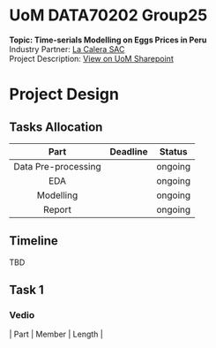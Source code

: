 # UoM DATA70202 Group25  
**Topic: Time-serials Modelling on Eggs Prices in Peru**  
Industry Partner: [La Calera SAC](https://www.lacalera.pe/)  
Project Description: [View on UoM Sharepoint](https://livemanchesterac-my.sharepoint.com/:w:/r/personal/yuhang_xie-3_postgrad_manchester_ac_uk/_layouts/15/doc2.aspx?sourcedoc=%7B7DFA38D0-850F-434C-AD4E-BDFD996C9306%7D&file=P25%20La%20Calera%20SAC.docx&action=default&mobileredirect=true&DefaultItemOpen=1&web=1)

# Project Design  
## Tasks Allocation  
| Part   | Deadline | Status |
| :--------: | :-------:  | :-------: |
| Data Pre-processing |      | ongoing |
| EDA |       |  ongoing  |
| Modelling |      |  ongoing  |
| Report |     |  ongoing  |

## Timeline  
TBD

## Task 1
### Vedio
| Part | Member | Length |


